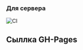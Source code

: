 ### Для сервера
![CI](https://github.com/I7axa666/ahj-workers/actions/workflows/web.yml/badge.svg)

## Сыллка GH-Pages
